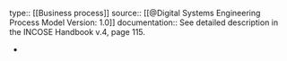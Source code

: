 type:: [[Business process]]
source:: [[@Digital Systems Engineering Process Model Version: 1.0]]
documentation:: See detailed description in the INCOSE Handbook v.4, page 115.

-